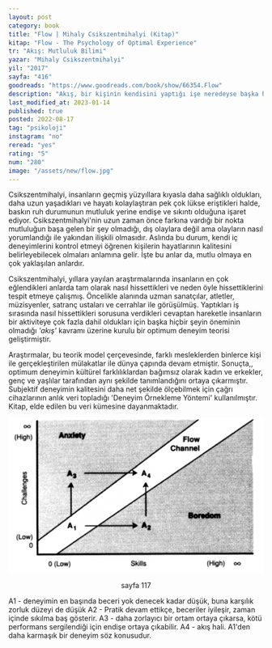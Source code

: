 ```yaml
---
layout: post
category: book
title: "Flow | Mihaly Csikszentmihalyi (Kitap)"
kitap: "Flow - The Psychology of Optimal Experience"
tr: "Akış: Mutluluk Bilimi"
yazar: "Mihaly Csikszentmihalyi"
yil: "2017"
sayfa: "416"
goodreads: "https://www.goodreads.com/book/show/66354.Flow"
description: "Akış, bir kişinin kendisini yaptığı işe neredeyse başka hiç bir şeyi görmeyecek, duyamayacak kadar kaptırdığı anları, o anın nasıl ortaya çıktığını açıklıyor."
last_modified_at: 2023-01-14
published: true
posted: 2022-08-17
tag: "psikoloji"
instagram: "no"
reread: "yes"
rating: "5"
num: "280"
image: "/assets/new/flow.jpg"
---
```


Csikszentmihalyi, insanların geçmiş yüzyıllara kıyasla daha sağlıklı oldukları, daha uzun yaşadıkları ve hayatı kolaylaştıran pek çok lükse eriştikleri halde, baskın ruh durumunun mutluluk yerine endişe ve sıkıntı olduğuna işaret ediyor. Csikszentmihalyi'nin uzun zaman önce farkına vardığı bir nokta mutluluğun başa gelen bir şey olmadığı, dış olaylara değil ama olayların nasıl yorumlandığı ile yakından ilişkili olmasıdır. Aslında bu durum, kendi iç deneyimlerini kontrol etmeyi öğrenen kişilerin hayatlarının kalitesini belirleyebilecek olmaları anlamına gelir. İşte bu anlar da, mutlu olmaya en çok yaklaşılan anlardır.

Csikszentmihalyi, yıllara yayılan araştırmalarında insanların en çok eğlendikleri anlarda tam olarak nasıl hissettikleri ve neden öyle hissettiklerini tespit etmeye çalışmış. Öncelikle alanında uzman sanatçılar, atletler, müzisyenler, satranç ustaları ve cerrahlar ile görüşülmüş. Yaptıkları iş sırasında nasıl hissettikleri sorusuna verdikleri cevaptan hareketle insanların bir aktiviteye çok fazla dahil oldukları için başka hiçbir şeyin öneminin olmadığı _'akış'_ kavramı üzerine kurulu bir optimum deneyim teorisi geliştirmiştir. 

Araştırmalar, bu teorik model çerçevesinde, farklı mesleklerden binlerce kişi ile gerçekleştirilen mülakatlar ile dünya çapında devam etmiştir. Sonuçta,, optimum deneyimin kültürel farklılıklardan bağımsız olarak kadın ve erkekler, genç ve yaşlılar tarafından aynı şekilde tanımlandığını ortaya çıkarmıştır. Subjektif deneyimin kalitesini daha net şekilde ölçebilmek için çağrı cihazlarının anlık veri topladığı 'Deneyim Örnekleme Yöntemi' kullanılmıştır. Kitap, elde edilen bu veri kümesine dayanmaktadır.

![Why the complexity of consciousness increases as a result of flow experiences - sayfa 117](/assets/graph/2022-08-17/why-the-complexity-of-consciousness-increases-as-a-result-of-flow-experiences.jpg)
<center>sayfa 117</center>

A1 - deneyimin en başında beceri yok denecek kadar düşük, buna karşılık zorluk düzeyi de düşük
A2 - Pratik devam ettikçe, beceriler iyileşir, zaman içinde sıkılma baş gösterir.
A3 - daha zorlayıcı bir ortam ortaya çıkarsa, kötü performans sergilendiği için endişe ortaya çıkabilir.
A4 - akış hali. A1'den daha karmaşık bir deneyim söz konusudur.
